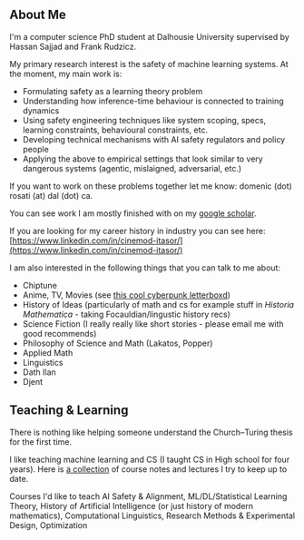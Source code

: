 ## About Me

I'm a computer science PhD student at Dalhousie University supervised by Hassan Sajjad and Frank Rudzicz.

My primary research interest is the safety of machine learning systems. At the moment, my main work is:
- Formulating safety as a learning theory problem
- Understanding how inference-time behaviour is connected to training dynamics
- Using safety engineering techniques like system scoping, specs, learning constraints, behavioural constraints, etc.
- Developing technical mechanisms with AI safety regulators and policy people
- Applying the above to empirical settings that look similar to very dangerous systems (agentic, mislaigned, adversarial, etc.)

If you want to work on these problems together let me know: domenic (dot) rosati (at) dal (dot) ca. 

You can see work I am mostly finished with on my [google scholar](https://scholar.google.com/citations?user=80aJAKYAAAAJ&hl=en).

If you are looking for my career history in industry you can see here: [https://www.linkedin.com/in/cinemod-itasor/](https://www.linkedin.com/in/cinemod-itasor/)

I am also interested in the following things that you can talk to me about:
- Chiptune
- Anime, TV, Movies (see [this cool cyberpunk letterboxd](https://letterboxd.com/cinemoditasor/list/cyberpunk-worlds/))
- History of Ideas (particularly of math and cs for example stuff in *Historia Mathematica* - taking Focauldian/lingustic history recs)
- Science Fiction (I really really like short stories - please email me with good recommends)
- Philosophy of Science and Math (Lakatos, Popper)
- Applied Math
- Linguistics
- Dath Ilan
- Djent

## Teaching & Learning

There is nothing like helping someone understand the Church–Turing thesis for the first time.

I like teaching machine learning and CS (I taught CS in High school for four years). Here is [a collection](https://github.com/domenicrosati/tutorials) of course notes and lectures I try to keep up to date.

Courses I'd like to teach AI Safety & Alignment, ML/DL/Statistical Learning Theory, History of Artificial Intelligence (or just history of modern mathematics), Computational Linguistics, Research Methods & Experimental Design, Optimization
